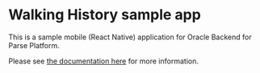 # Walking History sample app

This is a sample mobile (React Native) application for Oracle Backend for Parse Platform.

Please see [the documentation here](https://oracle.github.io/microservices-datadriven/mbaas/sample-apps/walking-history) for more information.
